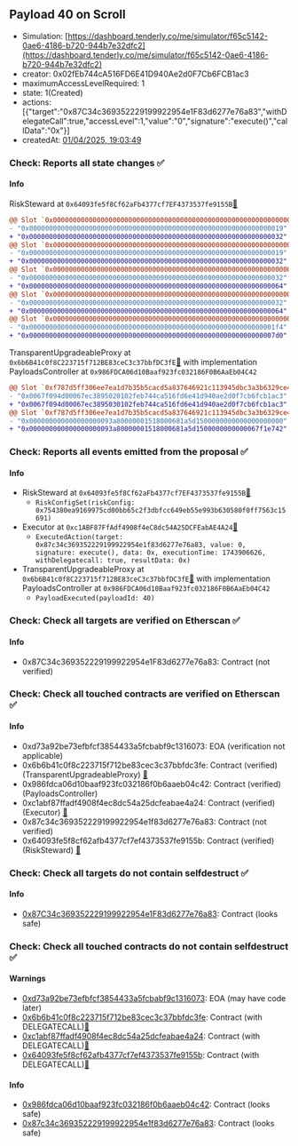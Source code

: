 ## Payload 40 on Scroll

- Simulation: [https://dashboard.tenderly.co/me/simulator/f65c5142-0ae6-4186-b720-944b7e32dfc2](https://dashboard.tenderly.co/me/simulator/f65c5142-0ae6-4186-b720-944b7e32dfc2)
- creator: 0x02fEb744cA516FD6E41D940Ae2d0F7Cb6FCB1ac3
- maximumAccessLevelRequired: 1
- state: 1(Created)
- actions: [{"target":"0x87C34c369352229199922954e1F83d6277e76a83","withDelegateCall":true,"accessLevel":1,"value":"0","signature":"execute()","callData":"0x"}]
- createdAt: [01/04/2025, 19:03:49](https://scrollscan.com/tx/0x695b11e97f90e907a5ba34f6f0f80d36535bcecad0dab5b3a7d3d71ec8ceaba0)

### Check: Reports all state changes :white_check_mark:

#### Info


RiskSteward at `0x64093fe5f8Cf62aFb4377cf7EF4373537fe9155B`[:ghost:](https://github.com/bgd-labs/aave-address-book "AaveV3Scroll.RISK_STEWARD")
```diff
@@ Slot `0x0000000000000000000000000000000000000000000000000000000000000002` @@
- "0x0000000000000000000000000000000000000000000000000000000000000019"
+ "0x0000000000000000000000000000000000000000000000000000000000000032"
@@ Slot `0x0000000000000000000000000000000000000000000000000000000000000004` @@
- "0x0000000000000000000000000000000000000000000000000000000000000019"
+ "0x0000000000000000000000000000000000000000000000000000000000000032"
@@ Slot `0x000000000000000000000000000000000000000000000000000000000000000e` @@
- "0x0000000000000000000000000000000000000000000000000000000000000032"
+ "0x0000000000000000000000000000000000000000000000000000000000000064"
@@ Slot `0x0000000000000000000000000000000000000000000000000000000000000010` @@
- "0x0000000000000000000000000000000000000000000000000000000000000032"
+ "0x0000000000000000000000000000000000000000000000000000000000000064"
@@ Slot `0x0000000000000000000000000000000000000000000000000000000000000012` @@
- "0x00000000000000000000000000000000000000000000000000000000000001f4"
+ "0x00000000000000000000000000000000000000000000000000000000000007d0"
```

TransparentUpgradeableProxy at `0x6b6B41c0f8C223715f712BE83ceC3c37bbfDC3fE`[:ghost:](https://github.com/bgd-labs/aave-address-book "GovernanceV3Scroll.PAYLOADS_CONTROLLER") with implementation PayloadsController at `0x986FDCA06d10Baaf923fc032186F0B6AaEb04C42`
```diff
@@ Slot `0xf787d5ff306ee7ea1d7b35b5cacd5a837646921c113945dbc3a3b6329ce40033` @@
- "0x0067f094d00067ec3895020102feb744ca516fd6e41d940ae2d0f7cb6fcb1ac3"
+ "0x0067f094d00067ec3895030102feb744ca516fd6e41d940ae2d0f7cb6fcb1ac3"
@@ Slot `0xf787d5ff306ee7ea1d7b35b5cacd5a837646921c113945dbc3a3b6329ce40034` @@
- "0x000000000000000000093a80000001518000681a5d1500000000000000000000"
+ "0x000000000000000000093a80000001518000681a5d1500000000000067f1e742"
```


### Check: Reports all events emitted from the proposal :white_check_mark:

#### Info

- RiskSteward at `0x64093fe5f8Cf62aFb4377cf7EF4373537fe9155B`[:ghost:](https://github.com/bgd-labs/aave-address-book "AaveV3Scroll.RISK_STEWARD")
  - `RiskConfigSet(riskConfig: 0x754380ea9169975cd00bb65c2f3dbfcc649eb55e993b630580f0ff7563c15691)`
- Executor at `0xc1ABF87FfAdf4908f4eC8dc54A25DCFEabAE4A24`[:ghost:](https://github.com/bgd-labs/aave-address-book "AaveV3Scroll.ACL_ADMIN, GovernanceV3Scroll.EXECUTOR_LVL_1")
  - `ExecutedAction(target: 0x87c34c369352229199922954e1f83d6277e76a83, value: 0, signature: execute(), data: 0x, executionTime: 1743906626, withDelegatecall: true, resultData: 0x)`
- TransparentUpgradeableProxy at `0x6b6B41c0f8C223715f712BE83ceC3c37bbfDC3fE`[:ghost:](https://github.com/bgd-labs/aave-address-book "GovernanceV3Scroll.PAYLOADS_CONTROLLER") with implementation PayloadsController at `0x986FDCA06d10Baaf923fc032186F0B6AaEb04C42`
  - `PayloadExecuted(payloadId: 40)`

### Check: Check all targets are verified on Etherscan :white_check_mark:

#### Info

- 0x87C34c369352229199922954e1F83d6277e76a83: Contract (not verified) 

### Check: Check all touched contracts are verified on Etherscan :white_check_mark:

#### Info

- 0xd73a92be73efbfcf3854433a5fcbabf9c1316073: EOA (verification not applicable)
- 0x6b6b41c0f8c223715f712be83cec3c37bbfdc3fe: Contract (verified) (TransparentUpgradeableProxy) [:ghost:](https://github.com/bgd-labs/aave-address-book "GovernanceV3Scroll.PAYLOADS_CONTROLLER")
- 0x986fdca06d10baaf923fc032186f0b6aaeb04c42: Contract (verified) (PayloadsController) 
- 0xc1abf87ffadf4908f4ec8dc54a25dcfeabae4a24: Contract (verified) (Executor) [:ghost:](https://github.com/bgd-labs/aave-address-book "AaveV3Scroll.ACL_ADMIN, GovernanceV3Scroll.EXECUTOR_LVL_1")
- 0x87c34c369352229199922954e1f83d6277e76a83: Contract (not verified) 
- 0x64093fe5f8cf62afb4377cf7ef4373537fe9155b: Contract (verified) (RiskSteward) [:ghost:](https://github.com/bgd-labs/aave-address-book "AaveV3Scroll.RISK_STEWARD")

### Check: Check all targets do not contain selfdestruct :white_check_mark:

#### Info

- [0x87C34c369352229199922954e1F83d6277e76a83](https://scrollscan.com/address/0x87C34c369352229199922954e1F83d6277e76a83): Contract (looks safe)

### Check: Check all touched contracts do not contain selfdestruct :white_check_mark:

#### Warnings

- [0xd73a92be73efbfcf3854433a5fcbabf9c1316073](https://scrollscan.com/address/0xd73a92be73efbfcf3854433a5fcbabf9c1316073): EOA (may have code later)
- [0x6b6b41c0f8c223715f712be83cec3c37bbfdc3fe](https://scrollscan.com/address/0x6b6b41c0f8c223715f712be83cec3c37bbfdc3fe): Contract (with DELEGATECALL)[:ghost:](https://github.com/bgd-labs/aave-address-book "GovernanceV3Scroll.PAYLOADS_CONTROLLER")
- [0xc1abf87ffadf4908f4ec8dc54a25dcfeabae4a24](https://scrollscan.com/address/0xc1abf87ffadf4908f4ec8dc54a25dcfeabae4a24): Contract (with DELEGATECALL)[:ghost:](https://github.com/bgd-labs/aave-address-book "AaveV3Scroll.ACL_ADMIN, GovernanceV3Scroll.EXECUTOR_LVL_1")
- [0x64093fe5f8cf62afb4377cf7ef4373537fe9155b](https://scrollscan.com/address/0x64093fe5f8cf62afb4377cf7ef4373537fe9155b): Contract (with DELEGATECALL)[:ghost:](https://github.com/bgd-labs/aave-address-book "AaveV3Scroll.RISK_STEWARD")

#### Info

- [0x986fdca06d10baaf923fc032186f0b6aaeb04c42](https://scrollscan.com/address/0x986fdca06d10baaf923fc032186f0b6aaeb04c42): Contract (looks safe)
- [0x87c34c369352229199922954e1f83d6277e76a83](https://scrollscan.com/address/0x87c34c369352229199922954e1f83d6277e76a83): Contract (looks safe)

